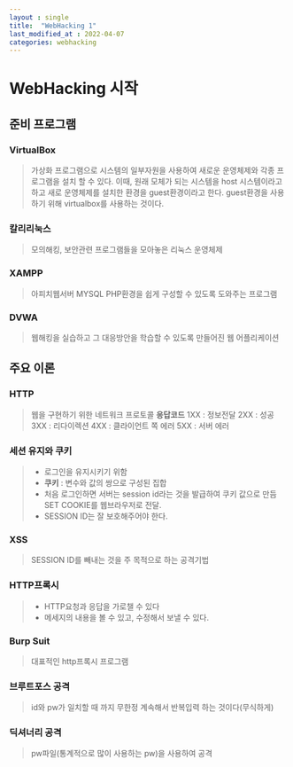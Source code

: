 ```yaml
---
layout : single
title:  "WebHacking 1"
last_modified_at : 2022-04-07
categories: webhacking
---
```

# WebHacking 시작

## 준비 프로그램
### VirtualBox 
>가상화 프로그램으로 시스템의 일부자원을 사용하여 새로운 운영체제와 각종 프로그램을 설치 할 수 있다.    이때, 원래 모체가 되는 시스템을 host 시스템이라고 하고 새로 운영체제를 설치한 환경을 guest환경이라고 한다.    guest환경을 사용하기 위해 virtualbox를 사용하는 것이다.
### 칼리리눅스
>모의해킹, 보안관련 프로그램들을 모아놓은 리눅스 운영체제
### XAMPP
>아피치웹서버 MYSQL PHP환경을 쉽게 구성할 수 있도록 도와주는 프로그램
### DVWA
>웹해킹을 실습하고 그 대응방안을 학습할 수 있도록 만들어진 웹 어플리케이션

## 주요 이론
### HTTP
>웹을 구현하기 위한 네트워크 프로토콜
**응답코드**
1XX : 정보전달
2XX : 성공
3XX : 리다이렉션
4XX : 클라이언트 쪽 에러
5XX : 서버 에러

### 세션 유지와 쿠키
>- 로그인을 유지시키기 위함
>- **쿠키** : 변수와 값의 쌍으로 구성된 집합
>- 처음 로그인하면 서버는 session id라는 것을 발급하여 쿠키 값으로 만듬    SET COOKIE를 웹브라우저로 전달.
>- SESSION ID는 잘 보호해주어야 한다.

### XSS
>SESSION ID를 빼내는 것을 주 목적으로 하는 공격기법

### HTTP프록시
>- HTTP요청과 응답을 가로챌 수 있다
>- 메세지의 내용을 볼 수 있고, 수정해서 보낼 수 있다.

### Burp Suit
> 대표적인 http프록시 프로그램

### 브루트포스 공격
>id와 pw가 일치할 때 까지 무한정 계속해서 반복입력 하는 것이다(무식하게)

### 딕셔너리 공격
>pw파일(통계적으로 많이 사용하는 pw)을 사용하여 공격




